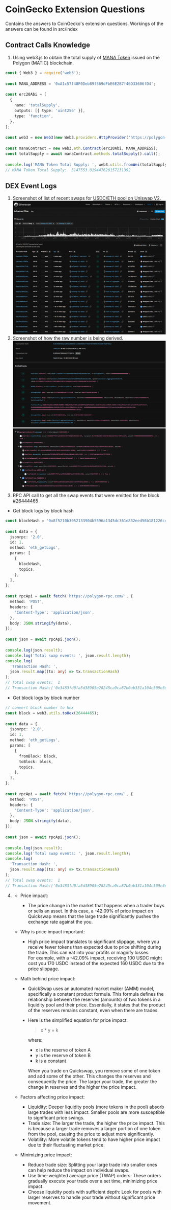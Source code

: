 # CoinGecko Extension Questions

Contains the answers to CoinGecko's extension questions. Workings of the answers can be found in src/index

## Contract Calls Knowledge

1. Using web3.js to obtain the total supply of [MANA Token](https://polygonscan.com/token/0xa1c57f48f0deb89f569dfbe6e2b7f46d33606fd4) issued on the Polygon (MATIC) blockchain.

```TypeScript
const { Web3 } = require('web3');

const MANA_ADDRESS = '0xA1c57f48F0Deb89f569dFbE6E2B7f46D33606fD4';

const erc20Abi = [
  {
    name: 'totalSupply',
    outputs: [{ type: 'uint256' }],
    type: 'function',
  },
];

const web3 = new Web3(new Web3.providers.HttpProvider('https://polygon-rpc.com'));

const manaContract = new web3.eth.Contract(erc20Abi, MANA_ADDRESS);
const totalSupply = await manaContract.methods.totalSupply().call();

console.log('MANA Token Total Supply: ', web3.utils.fromWei(totalSupply, 'ether'));
// MANA Token Total Supply:  5147553.019447620157231392
```

## DEX Event Logs

1. Screenshot of list of recent swaps for [USDC/ETH pool on Uniswap V2](https://etherscan.io/address/0xb4e16d0168e52d35cacd2c6185b44281ec28c9dc).
   <img src="src/images/Screenshot1.png" alt="recent_swaps png">
2. Screenshot of how the raw number is being derived.
   <img src="src/images//Screenshot2.png" alt="emitted_events png">
   <img src="src/images/Screenshot3.png" alt="execution_trace png">
3. RPC API call to get all the swap events that were emitted for the block [#26444465](https://polygonscan.com/block/26444465)

- Get block logs by block hash

```TypeScript
const blockHash = '0x8f5210b3052133904b5596a1345dc361e832eed56b181226c459eecb51113336';

const data = {
  jsonrpc: '2.0',
  id: 1,
  method: 'eth_getLogs',
  params: [
    {
      blockHash,
      topics,
    },
  ],
};

const rpcApi = await fetch('https://polygon-rpc.com/', {
  method: 'POST',
  headers: {
    'Content-Type': 'application/json',
  },
  body: JSON.stringify(data),
});

const json = await rpcApi.json();

console.log(json.result);
console.log('Total swap events: ', json.result.length);
console.log(
  'Transaction Hash: ',
  json.result.map((tx: any) => tx.transactionHash)
);
// Total swap events:  1
// Transaction Hash:['0x3483fd0fa5d38905e28245ca9ca87b0ab331a104c509e3d239be8f1e5337c01b']
```

- Get block logs by block number

```TypeScript
// convert block number to hex
const block = web3.utils.toHex(26444465);

const data = {
  jsonrpc: '2.0',
  id: 1,
  method: 'eth_getLogs',
  params: [
    {
      fromBlock: block,
      toBlock: block,
      topics,
    },
  ],
};

const rpcApi = await fetch('https://polygon-rpc.com/', {
  method: 'POST',
  headers: {
    'Content-Type': 'application/json',
  },
  body: JSON.stringify(data),
});

const json = await rpcApi.json();

console.log(json.result);
console.log('Total swap events: ', json.result.length);
console.log(
  'Transaction Hash: ',
  json.result.map((tx: any) => tx.transactionHash)
);
// Total swap events:  1
// Transaction Hash:['0x3483fd0fa5d38905e28245ca9ca87b0ab331a104c509e3d239be8f1e5337c01b']
```

4. - Price impact:
     - The price change in the market that happens when a trader buys or sells an asset. In this case, a -42.09% of price impact on Quickswap means that the large trade significantly pushes the exchange rate against the you.
   - Why is price impact important:
     - High price impact translates to significant slippage, where you receive fewer tokens than expected due to price shifting during the trade. This can eat into your profits or magnify losses.<br />
       For example, with a -42.09% impact, receiving 100 USDC might cost you 170 USDC instead of the expected 160 USDC due to the price slippage.
   - Math behind price impact:

     - QuickSwap uses an automated market maker (AMM) model, specifically a constant product formula. This formula defines the relationship between the reserves (amounts) of two tokens in a liquidity pool and their price. Essentially, it states that the product of the reserves remains constant, even when there are trades.
     - Here is the simplified equation for price impact:

       > x \* y = k

       where:

       - x is the reserve of token A
       - y is the reserve of token B
       - k is a constant

       When you trade on Quickswap, you remove some of one token and add some of the other. This changes the reserves and consequently the price. The larger your trade, the greater the change in reserves and the higher the price impact.

   - Factors affecting price impact:
     - Liquidity: Deeper liquidity pools (more tokens in the pool) absorb large trades with less impact. Smaller pools are more susceptible to significant price swings.
     - Trade size: The larger the trade, the higher the price impact. This is because a larger trade removes a larger portion of one token from the pool, causing the price to adjust more significantly.
     - Volatility: More volatile tokens tend to have higher price impact due to their fluctuating market price.
   - Minimizing price impact:
     - Reduce trade size: Splitting your large trade into smaller ones can help reduce the impact on individual swaps.
     - Use time-weighted average price (TWAP) orders: These orders gradually execute your trade over a set time, minimizing price impact.
     - Choose liquidity pools with sufficient depth: Look for pools with larger reserves to handle your trade without significant price movement.
